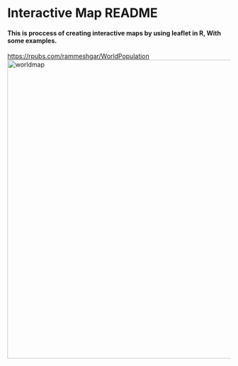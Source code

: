 # Interactive Map README

#### This is proccess of creating interactive maps by using leaflet in R, With some examples.

https://rpubs.com/rammeshgar/WorldPopulation
<img width="675" alt="worldmap" src="https://github.com/user-attachments/assets/f5aac51f-cf95-4fe1-bb3b-87c5de8362a9">
